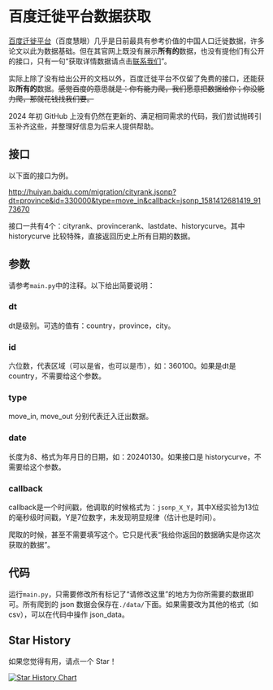 # 百度迁徙平台数据获取

[百度迁徙平台](http://qianxi.baidu.com/#/)（百度慧眼）几乎是日前最具有参考价值的中国人口迁徙数据，许多论文以此为数据基础。但在其官网上既没有展示**所有的**数据，也没有提他们有公开的接口，只有一句“获取详情数据请点击[联系我们](https://huiyan.baidu.com/contact?article=qianxi)”。

实际上除了没有给出公开的文档以外，百度迁徙平台不仅留了免费的接口，还能获取**所有的**数据。~~感觉百度的意思就是：你有能力爬，我们愿意把数据给你；你没能力爬，那就花钱找我们要。~~

2024 年初 GitHub 上没有仍然在更新的、满足相同需求的代码，我们尝试抛砖引玉补齐这些，并整理好信息为后来人提供帮助。

## 接口

以下面的接口为例。

http://huiyan.baidu.com/migration/cityrank.jsonp?dt=province&id=330000&type=move_in&callback=jsonp_1581412681419_9173670

接口一共有4个：cityrank、provincerank、lastdate、historycurve。其中 historycurve 比较特殊，直接返回历史上所有日期的数据。

## 参数

请参考`main.py`中的注释。以下给出简要说明：

### dt

dt是级别。可选的值有：country，province，city。

### id

六位数，代表区域（可以是省，也可以是市），如：360100。如果是dt是country，不需要给这个参数。

### type

move_in, move_out 分别代表迁入迁出数据。

### date

长度为8、格式为年月日的日期，如：20240130。如果接口是 historycurve，不需要给这个参数。

### callback

callback是一个时间戳，他调取的时候格式为：`jsonp_X_Y`，其中X经实验为13位的毫秒级时间戳，Y是7位数字，未发现明显规律（估计也是时间）。

爬取的时候，甚至不需要填写这个。它只是代表“我给你返回的数据确实是你这次获取的数据”。

## 代码

运行`main.py`，只需要修改所有标记了“请修改这里”的地方为你所需要的数据即可。所有爬到的 json 数据会保存在`./data/`下面。如果需要改为其他的格式（如 csv），可以在代码中操作 json_data。

## Star History

如果您觉得有用，请点一个 Star！

[![Star History Chart](https://api.star-history.com/svg?repos=baisebaoma/baiduqianxi&type=Date)](https://star-history.com/#baisebaoma/baiduqianxi&Date)
